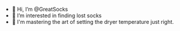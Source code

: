 - 👋 Hi, I’m @GreatSocks
- 👀 I’m interested in finding lost socks
- 🌱 I'm mastering the art of setting the dryer temperature just right.


<!---
GreatSocks/GreatSocks is a ✨ special ✨ repository because its `README.md` (this file) appears on your GitHub profile.
You can click the Preview link to take a look at your changes.
--->

